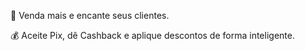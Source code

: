 💚 Venda mais e encante seus clientes.

💰 Aceite Pix, dê Cashback e aplique descontos de forma inteligente.
